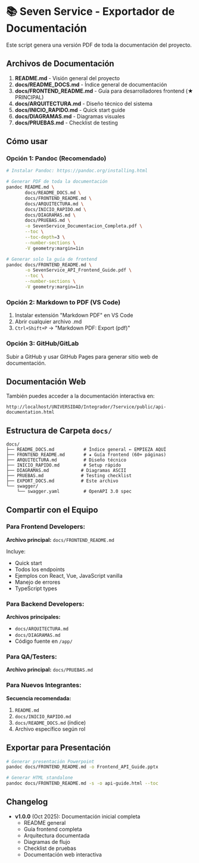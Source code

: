 # 📚 Seven Service - Exportador de Documentación

Este script genera una versión PDF de toda la documentación del proyecto.

## Archivos de Documentación

1. **README.md** - Visión general del proyecto
2. **docs/README_DOCS.md** - Índice general de documentación
3. **docs/FRONTEND_README.md** - Guía para desarrolladores frontend (★ PRINCIPAL)
4. **docs/ARQUITECTURA.md** - Diseño técnico del sistema
5. **docs/INICIO_RAPIDO.md** - Quick start guide
6. **docs/DIAGRAMAS.md** - Diagramas visuales
7. **docs/PRUEBAS.md** - Checklist de testing

## Cómo usar

### Opción 1: Pandoc (Recomendado)

```bash
# Instalar Pandoc: https://pandoc.org/installing.html

# Generar PDF de toda la documentación
pandoc README.md \
       docs/README_DOCS.md \
       docs/FRONTEND_README.md \
       docs/ARQUITECTURA.md \
       docs/INICIO_RAPIDO.md \
       docs/DIAGRAMAS.md \
       docs/PRUEBAS.md \
       -o SevenService_Documentacion_Completa.pdf \
       --toc \
       --toc-depth=3 \
       --number-sections \
       -V geometry:margin=1in

# Generar solo la guía de frontend
pandoc docs/FRONTEND_README.md \
       -o SevenService_API_Frontend_Guide.pdf \
       --toc \
       --number-sections \
       -V geometry:margin=1in
```

### Opción 2: Markdown to PDF (VS Code)

1. Instalar extensión "Markdown PDF" en VS Code
2. Abrir cualquier archivo .md
3. `Ctrl+Shift+P` → "Markdown PDF: Export (pdf)"

### Opción 3: GitHub/GitLab

Subir a GitHub y usar GitHub Pages para generar sitio web de documentación.

## Documentación Web

También puedes acceder a la documentación interactiva en:

```
http://localhost/UNIVERSIDAD/Integrador/7service/public/api-documentation.html
```

## Estructura de Carpeta `docs/`

```
docs/
├── README_DOCS.md           # Índice general ← EMPIEZA AQUÍ
├── FRONTEND_README.md       # ★ Guía frontend (60+ páginas)
├── ARQUITECTURA.md          # Diseño técnico
├── INICIO_RAPIDO.md         # Setup rápido
├── DIAGRAMAS.md            # Diagramas ASCII
├── PRUEBAS.md              # Testing checklist
├── EXPORT_DOCS.md          # Este archivo
└── swagger/
    └── swagger.yaml         # OpenAPI 3.0 spec
```

## Compartir con el Equipo

### Para Frontend Developers:
**Archivo principal:** `docs/FRONTEND_README.md`

Incluye:
- Quick start
- Todos los endpoints
- Ejemplos con React, Vue, JavaScript vanilla
- Manejo de errores
- TypeScript types

### Para Backend Developers:
**Archivos principales:**
- `docs/ARQUITECTURA.md`
- `docs/DIAGRAMAS.md`
- Código fuente en `/app/`

### Para QA/Testers:
**Archivo principal:** `docs/PRUEBAS.md`

### Para Nuevos Integrantes:
**Secuencia recomendada:**
1. `README.md`
2. `docs/INICIO_RAPIDO.md`
3. `docs/README_DOCS.md` (índice)
4. Archivo específico según rol

## Exportar para Presentación

```bash
# Generar presentación Powerpoint
pandoc docs/FRONTEND_README.md -o Frontend_API_Guide.pptx

# Generar HTML standalone
pandoc docs/FRONTEND_README.md -s -o api-guide.html --toc
```

## Changelog

- **v1.0.0** (Oct 2025): Documentación inicial completa
  - README general
  - Guía frontend completa
  - Arquitectura documentada
  - Diagramas de flujo
  - Checklist de pruebas
  - Documentación web interactiva
